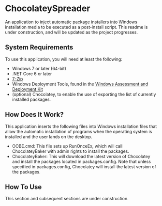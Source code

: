 # ChocolateySpreader
An application to inject automatic package installers into Windows installation media to be executed as a post-install script.
This readme is under construction, and will be updated as the project progresses.

## System Requirements

To use this application, you will need at least the following:

- Windows 7 or later (64-bit)
- .NET Core 6 or later
- [7-Zip](https://7-zip.org)
- Windows Deployment Tools, found in the [Windows Assessment and Deployment Kit](https://aka.ms/windows/adk)
- (optional) Chocolatey, to enable the use of exporting the list of currently installed packages.

## How Does It Work?

This application inserts the following files into Windows installation files that allow the automatic installation of programs when the operating system is installed and the user lands on the desktop.
- OOBE.cmd: This file sets up RunOnceEx, which will call ChocolateyBaker with admin rights to install the packages.
- ChocolateyBaker: This will download the latest version of Chocolatey and install the packages located in packages.config.
Note that unless specified in packages.config, Chocolatey will install the latest version of the packages.


## How To Use

This section and subsequent sections are under construction.